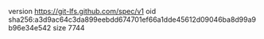 version https://git-lfs.github.com/spec/v1
oid sha256:a3d9ac64c3da899eebdd674701ef66a1dde45612d09046ba8d99a9b96e34e542
size 7744
